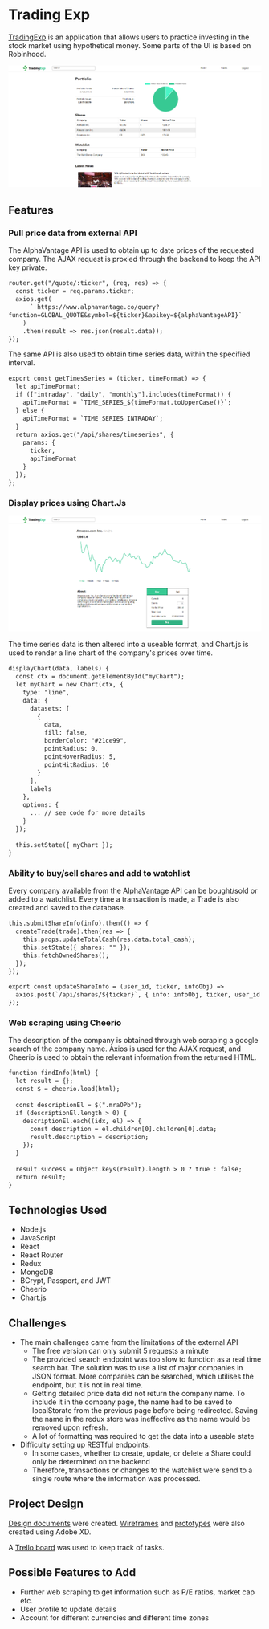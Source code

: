 # Trading Exp

[TradingExp](https://hidden-spire-64857.herokuapp.com/) is an application that allows users to practice investing in the stock market using hypothetical money. Some parts of the UI is based on Robinhood.

![Home page](/docs/screenshots/homepage.png)

## Features

### Pull price data from external API

The AlphaVantage API is used to obtain up to date prices of the requested company. The AJAX request is proxied through the backend to keep the API key private.

```
router.get("/quote/:ticker", (req, res) => {
  const ticker = req.params.ticker;
  axios.get(
      ` https://www.alphavantage.co/query?function=GLOBAL_QUOTE&symbol=${ticker}&apikey=${alphaVantageAPI}`
    )
    .then(result => res.json(result.data));
});
```

The same API is also used to obtain time series data, within the specified interval.

```
export const getTimesSeries = (ticker, timeFormat) => {
  let apiTimeFormat;
  if (["intraday", "daily", "monthly"].includes(timeFormat)) {
    apiTimeFormat = `TIME_SERIES_${timeFormat.toUpperCase()}`;
  } else {
    apiTimeFormat = `TIME_SERIES_INTRADAY`;
  }
  return axios.get("/api/shares/timeseries", {
    params: {
      ticker,
      apiTimeFormat
    }
  });
};
```

### Display prices using Chart.Js

![Company page](/docs/screenshots/company-page.png)

The time series data is then altered into a useable format, and Chart.js is used to render a line chart of the company's prices over time.

```
displayChart(data, labels) {
  const ctx = document.getElementById("myChart");
  let myChart = new Chart(ctx, {
    type: "line",
    data: {
      datasets: [
        {
          data,
          fill: false,
          borderColor: "#21ce99",
          pointRadius: 0,
          pointHoverRadius: 5,
          pointHitRadius: 10
        }
      ],
      labels
    },
    options: {
      ... // see code for more details
    }
  });

  this.setState({ myChart });
}
```

### Ability to buy/sell shares and add to watchlist

Every company available from the AlphaVantage API can be bought/sold or added to a watchlist. Every time a transaction is made, a Trade is also created and saved to the database.

```
this.submitShareInfo(info).then(() => {
  createTrade(trade).then(res => {
    this.props.updateTotalCash(res.data.total_cash);
    this.setState({ shares: "" });
    this.fetchOwnedShares();
  });
});
```

```
export const updateShareInfo = (user_id, ticker, infoObj) =>
  axios.post(`/api/shares/${ticker}`, { info: infoObj, ticker, user_id });
```

### Web scraping using Cheerio

The description of the company is obtained through web scraping a google search of the company name. Axios is used for the AJAX request, and Cheerio is used to obtain the relevant information from the returned HTML.

```
function findInfo(html) {
  let result = {};
  const $ = cheerio.load(html);

  const descriptionEl = $(".mraOPb");
  if (descriptionEl.length > 0) {
    descriptionEl.each((idx, el) => {
      const description = el.children[0].children[0].data;
      result.description = description;
    });
  }

  result.success = Object.keys(result).length > 0 ? true : false;
  return result;
}
```

## Technologies Used

- Node.js
- JavaScript
- React
- React Router
- Redux
- MongoDB
- BCrypt, Passport, and JWT
- Cheerio
- Chart.js

## Challenges

- The main challenges came from the limitations of the external API
  - The free version can only submit 5 requests a minute
  - The provided search endpoint was too slow to function as a real time search bar. The solution was to use a list of major companies in JSON format. More companies can be searched, which utilises the endpoint, but it is not in real time.
  - Getting detailed price data did not return the company name. To include it in the company page, the name had to be saved to localStorate from the previous page before being redirected. Saving the name in the redux store was ineffective as the name would be removed upon refresh.
  - A lot of formatting was required to get the data into a useable state
- Difficulty setting up RESTful endpoints.
  - In some cases, whether to create, update, or delete a Share could only be determined on the backend
  - Therefore, transactions or changes to the watchlist were send to a single route where the information was processed.

## Project Design

[Design documents](/docs) were created. [Wireframes](/docs/wireframes) and [prototypes](/docs/prototypes) were also created using Adobe XD.

A [Trello board](https://trello.com/b/v72i18LN/trading-exp) was used to keep track of tasks.

## Possible Features to Add

- Further web scraping to get information such as P/E ratios, market cap etc.
- User profile to update details
- Account for different currencies and different time zones

